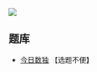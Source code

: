 ![](https://cn.sudoku.today/pic/04/147sudoku/68100_301805.png)

## 题库
- [今日数独](https://cn.sudoku.today/g-147-sudoku/) 【选题不便】